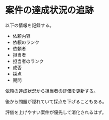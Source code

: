 # 案件の達成状況の追跡

以下の情報を記録する。

- 依頼内容
- 依頼のランク
- 依頼者
- 担当者
- 担当者のランク
- 成否
- 採点
- 期間

依頼の達成状況から担当者の評価を更新する。

後から問題が隠れていて採点を下げることもある。

評価を上げやすい案件が優先して消化されるはず。
